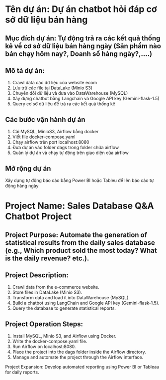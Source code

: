 # Tên dự án: Dự án chatbot hỏi đáp cơ sở dữ liệu bán hàng
## Mục đích dự án: Tự động trả ra các kết quả thống kê về cơ sở dữ liệu bán hàng ngày (Sản phẩm nào bán chạy hôm nay?, Doanh số hàng ngày?,....)
## Mô tả dự án: 
1. Crawl data các dữ liệu của website ecom
2. Lưu trữ các file tại DataLake (Minio S3)
3. Chuyển đổi dữ liệu và đưa vào DataWarehouse (MySQL)
4. Xây dựng chatbot bằng Langchain và Google API key (Gemini-flask-1.5)
5. Query cơ sở dữ liệu để trả ra các kết quả thống kê

## Các bước vận hành dự án
1. Cài MySQL, MinioS3, Airflow bằng docker
2. Viết file docker-compose.yaml
3. Chạy airflow trên port localhost:8080
4. Đưa dự án vào folder dags trong folder chứa airflow
5. Quản lý dự án và chạy tự động trên giao diện của airflow


## Mở rộng dự án
Xây dựng tự động báo cáo bằng Power BI hoặc Tableu để lên báo cáo tự động hàng ngày


# Project Name: Sales Database Q&A Chatbot Project
## Project Purpose: Automate the generation of statistical results from the daily sales database (e.g., Which product sold the most today? What is the daily revenue? etc.).

## Project Description:
1. Crawl data from the e-commerce website.
2. Store files in DataLake (Minio S3).
3. Transform data and load it into DataWarehouse (MySQL).
4. Build a chatbot using LangChain and Google API key (Gemini-flask-1.5).
5. Query the database to generate statistical reports.
   
## Project Operation Steps:
1. Install MySQL, Minio S3, and Airflow using Docker.
2. Write the docker-compose.yaml file.
3. Run Airflow on localhost:8080.
4. Place the project into the dags folder inside the Airflow directory.
5. Manage and automate the project through the Airflow interface.
   
Project Expansion:
Develop automated reporting using Power BI or Tableau for daily reports.

